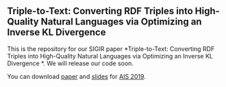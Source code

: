 ## Triple-to-Text: Converting RDF Triples into High-Quality Natural Languages via Optimizing an Inverse KL Divergence 



This is the repository for our SIGIR paper *Triple-to-Text: Converting RDF Triples into High-Quality Natural Languages via Optimizing an Inverse KL Divergence *. We will release our code soon.



You can download [paper](./Triple_to_Text__Converting_RDF_Triples_into_High_Quality_Natural_Languages_via_Optimizing_an_Inverse_KL_Divergence.pdf) and [slides](./AIS-Triple-to-Text.pptx) for [AIS 2019](https://mp.weixin.qq.com/s/1dQiJGljeKzona5iBTeIXg).


